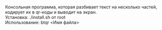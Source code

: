 Консольная программа, которая разбивает текст на несколько частей, кодирует их в qr-коды и выводит на экран.   
Установка: ./install.sh от root   
Использование: btqr <Имя файла>
